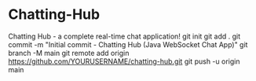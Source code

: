 # Chatting-Hub
Chatting Hub - a complete real-time chat application! 
git init
git add .
git commit -m "Initial commit - Chatting Hub (Java WebSocket Chat App)"
git branch -M main
git remote add origin https://github.com/YOURUSERNAME/chatting-hub.git
git push -u origin main
